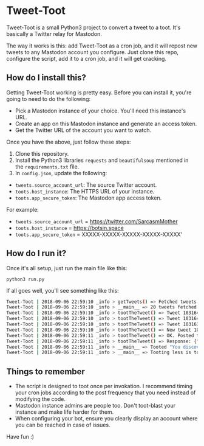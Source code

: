 # Tweet-Toot
Tweet-Toot is a small Python3 project to convert a tweet to a toot. It's basically a Twitter relay for Mastodon.

The way it works is this: add Tweet-Toot as a cron job, and it will repost new tweets to any Mastodon account you configure. Just clone this repo, configure the script, add it to a cron job, and it will get cracking.

## How do I install this?
Getting Tweet-Toot working is pretty easy. Before you can install it, you're going to need to do the following:

- Pick a Mastodon instance of your choice. You'll need this instance's URL.
- Create an app on this Mastodon instance and generate an access token.
- Get the Twitter URL of the account you want to watch.

Once you have the above, just follow these steps:

1. Clone this repository.
2. Install the Python3 libraries `requests` and `beautifulsoup` mentioned in the `requirements.txt` file.
3. In `config.json`, update the following:

- `tweets.source_account_url`: The source Twitter account.
- `toots.host_instance`: The HTTPS URL of your instance.
- `toots.app_secure_token`: The Mastodon app access token.

For example:

- `tweets.source_account_url` = https://twitter.com/SarcasmMother
- `toots.host_instance` = https://botsin.space
- `toots.app_secure_token` = XXXXX-XXXXX-XXXXX-XXXXX-XXXXX'


## How do I run it?
Once it's all setup, just run the main file like this:

`python3 run.py`

If all goes well, you'll see something like this:
```bash
Tweet-Toot | 2018-09-06 22:59:10 _info > getTweets() => Fetched tweets for https://twitter.com/SarcasmMother.
Tweet-Toot | 2018-09-06 22:59:10 _info > __main__ => 20 tweets fetched.
Tweet-Toot | 2018-09-06 22:59:10 _info > tootTheTweet() => Tweet 1031642593594028032 was already posted. Skipping...
Tweet-Toot | 2018-09-06 22:59:10 _info > tootTheTweet() => Tweet 1031640753187958786 was already posted. Skipping...
Tweet-Toot | 2018-09-06 22:59:10 _info > tootTheTweet() => Tweet 1031632691500789761 was already posted. Skipping...
Tweet-Toot | 2018-09-06 22:59:10 _info > tootTheTweet() => New tweet 1031572182114004993 => "You discovered the ability to time travel. You go 30 years into the future expecting to meet your future self only to discover that you've been missing for 30 years.".
Tweet-Toot | 2018-09-06 22:59:11 _info > tootTheTweet() => OK. Posted tweet 1031572182114004993to Mastodon.
Tweet-Toot | 2018-09-06 22:59:11 _info > tootTheTweet() => Response: {"id":"100680004506399841","created_at":"2018-09-06T17:29:11.674Z","in_reply_to_id":null,"in_reply_to_account_id":null,"sensitive":false,"spoiler_text":"","visibility":"public","language":"en","uri":"https://botsin.space/users/motherofsarcasm/statuses/100680004506399841","content":"\u003cp\u003eYou discovered the ability to time travel. You go 30 years into the future expecting to meet your future self only to discover that you\u0026apos;ve been missing for 30 years.\u003c/p\u003e","url":"https://botsin.space/@motherofsarcasm/100680004506399841","replies_count":0,"reblogs_count":0,"favourites_count":0,"favourited":false,"reblogged":false,"muted":false,"pinned":false,"reblog":null,"application":{"name":"TweetToot","website":""},"account":{"id":"-----","username":"motherofsarcasm","acct":"motherofsarcasm","display_name":"Mother Of Sarcasm","locked":false,"bot":true,"created_at":"2018-08-20T15:07:42.747Z","note":"\u003cp\u003eFOLLOWS YOU\u003c/p\u003e","url":"https://botsin.space/@motherofsarcasm","avatar":"https://files.botsin.space/accounts/avatars/000/058/348/original/658f78e1f07e94fa.jpg","avatar_static":"https://files.botsin.space/accounts/avatars/000/058/348/original/658f78e1f07e94fa.jpg","header":"https://botsin.space/headers/original/missing.png","header_static":"https://botsin.space/headers/original/missing.png","followers_count":0,"following_count":1,"statuses_count":7,"emojis":[],"fields":[{"name":"Name","value":"Mother Of Sarcasm"},{"name":"Owner","value":"ayushsharma22@mastodon.technology"},{"name":"Twitter Relay","value":"\u003ca href=\"https://twitter.com/SarcasmMother\" rel=\"me nofollow noopener\" target=\"_blank\"\u003e\u003cspan class=\"invisible\"\u003ehttps://\u003c/span\u003e\u003cspan class=\"\"\u003etwitter.com/SarcasmMother\u003c/span\u003e\u003cspan class=\"invisible\"\u003e\u003c/span\u003e\u003c/a\u003e"}]},"media_attachments":[],"mentions":[],"tags":[],"emojis":[]}
Tweet-Toot | 2018-09-06 22:59:11 _info > __main__ => Tooted "You discovered the ability to time travel. You go 30 years into the future expecting to meet your future self only to discover that you've been missing for 30 years."
Tweet-Toot | 2018-09-06 22:59:11 _info > __main__ => Tooting less is tooting more. Sleeping...

```

## Things to remember
- The script is designed to toot once per invokation. I recommend timing your cron jobs according to the post frequency that you need instead of modifying the code.
- Mastodon instance admins are people too. Don't toot-blast your instance and make life harder for them.
- When configuring your bot, ensure you clearly display an account where you can be reached in case of issues.

Have fun :)